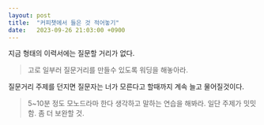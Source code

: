 ```yaml
---
layout: post
title:  "커피챗에서 들은 것 적어놓기"
date:   2023-09-26 21:03:00 +0900
---
```

지금 형태의 이력서에는 질문할 거리가 없다.
>고로 일부러 질문거리를 만들수 있도록 워딩을 해놓아라.

질문거리 주제를 던지면 질문자는 너가 모른다고 할때까지 계속 늘고 물어질것이다.
>5~10분 정도 모노드라마 한다 생각하고 말하는 연습을 해봐라.
>일단 주제가 밋밋함. 좀 더 보완할 것.